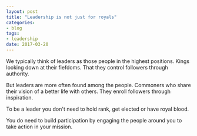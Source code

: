```yaml
---
layout: post
title: "Leadership is not just for royals"
categories:
- blog
tags:
- leadership
date: 2017-03-20
---
```


We typically think of leaders as those people in the highest positions. Kings looking down at their fiefdoms. That they control followers through authority.

But leaders are more often found among the people. Commoners who share their vision of a better life with others. They enroll followers through inspiration.

To be a leader you don't need to hold rank, get elected or have royal blood.

You do need to build participation by engaging the people around you to take action in your mission.